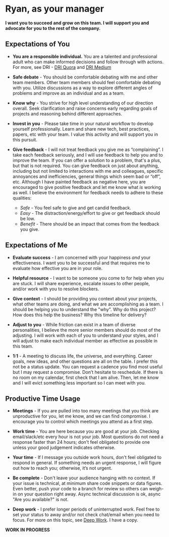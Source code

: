 # Ryan, as your manager
__I want you to succeed and grow on this team. I will support you and advocate for you to the rest of the company.__

## Expectations of You
* __You are a responsible individual.__ You are a talented and professional adult who can make informed decisions and follow through with actions. For more, see DRI - [DRI Quora](https://www.quora.com/How-well-does-Apples-Directly-Responsible-Individual-DRI-model-work-in-practice) and [DRI Medium](https://medium.com/@mmamet/directly-responsible-individuals-f5009f465da4)

* __Safe debate__ - You should be comfortable debating with me and other team members. Other team members should feel comfortable debating with you. Utilize discussions as a way to explore different angles of problems and improve as an individual and as a team.

* __Know why__ - You strive for high level understanding of our direction overall. Seek clarification and raise concerns early regarding goals of projects and reasoning behind different approaches.

* __Invest in you__ - Please take time in your natural workflow to develop yourself professionally. Learn and share new tech, best practices, papers, etc with your team. I value this activity and will support you in this pursuit.

* __Give feedback__ - I will not treat feedback you give me as “complaining”. I take each feedback seriously, and I will use feedback to help you and to improve the team. If you can offer a solution to a problem, that's a plus, but that is not required. You can give feedback on just about anything, including but not limited to interactions with me and colleagues, specific annoyances and inefficiencies, general things which seem bad or “off”, etc. Although I have painted feedback as negative here, you are encouraged to give positive feedback and let me know what _is_ working as well. I believe the environment for feedback needs to adhere to these qualities:
  * _Safe_ - You feel safe to give and get candid feedback.
  * _Easy_ - The distraction/energy/effort to give or get feedback should be low.
  * _Benefit_ - There should be an impact that comes from the feedback you give.

## Expectations of Me
* __Evaluate success__ - I am concerned with your happiness _and_ your effectiveness. I want you to be successful and that requires me to evaluate how effective you are in your role.

* __Helpful resource__ - I want to be someone you come to for help when you are stuck. I will share experience, escalate issues to other people, and/or work with you to resolve blockers.

* __Give context__ - I should be providing you context about your projects, what other teams are doing, and what we are accomplishing as a team. I should be helping you to understand the "why". Why do this project? How does this help the business? Why this timeline for delivery?

* __Adjust to you__ - While friction can exist in a team of diverse personalities, I believe the more senior members should do most of the adjusting. I will work with each of you to understand your styles, and I will adjust to make each individual member as effective as possible in this team.

* __1:1__ - A meeting to discuss life, the universe, and everything. Career goals, new ideas, and other questions are all on the table. I prefer this not be a status update. You can request a cadence you find most useful but I may request a compromise. Don’t hesitate to reschedule. If there is no room on my calendar, first check that I am alive. Then, let me know and I will evict something less important so I can meet with you.

## Productive Time Usage
* __Meetings__ - If you are pulled into too many meetings that you think are unproductive for you, let me know, and we can find compromise. I encourage you to control which meetings you attend as a first step.

* __Work time__ - You are here because you are good at your job. Checking email/slack/etc every hour is not your job. Most questions do not need a response faster than 24 hours; don't feel obligated to provide one unless your good judgement indicates otherwise.

* __Your time__ - If I message you outside work hours, don't feel obligated to respond in general. If something needs an urgent response, I will figure out how to reach you; otherwise, it’s not urgent.

* __Be complete__ - Don't leave your audience hanging with no context. If your issue is technical, at minimum share code snippets or data figures. Even better, push your code to a branch for review so others can weigh-in on your question right away. Async technical discussion is ok, async "Are you available?" is not.

* __Deep work__ - I prefer longer periods of uninterrupted work. Feel free to set your status to away and/or not check chat/email when you need to focus. For more on this topic, see [Deep Work](http://calnewport.com/books/deep-work/). I have a copy.


__WORK IN PROGRESS__

